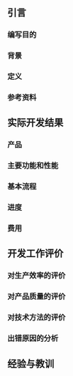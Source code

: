 <!-- 项目开发总结报告（GB8567——88） -->

## 引言

### 编写目的

<!-- 说明编写这份项目开发总结报告的目的，指出预期的阅读范围。 -->

### 背景

<!--
说明：
1. 本项目的名称和所开发出来的软件系统的名称；
1. 此软件的任务提出者、开发者、用户及安装此软件的计算中心。
-->

### 定义

<!-- 列出本文件中用到的专门术语的定义和外文首字母组词的原词组。 -->

### 参考资料

<!--
列出要用到的参考资料，如：
1. 本项目的已核准的计划任务书或合同、上级机关的批文；
1. 属于本项目的其他已发表的文件；
1. 本文件中各处所引用的文件、资料，包括所要用到的软件开发标准。列出这些文件的标题、文件编号、发表日期和出版单位，说明能够得到这些文件资料的来源。
-->

## 实际开发结果

### 产品

<!--
说明最终制成的产品，包括：
1. 程序系统中各个程序的名字，它们之间的层次关系，以千字节为单位的各个程序的程序量、存储媒体的形式和数量；
1. 程序系统共有哪几个版本，各自的版本号及它们之间的区别；
1. 每个文件的名称；
1. 所建立的每个数据库。 如果开发中制订过配置管理计划，要同这个计划相比较。
-->

### 主要功能和性能

<!-- 逐项列出本软件产品所实际具有的主要功能和性能，对照可行性研究报告、项目开发计划、功能需求说明书的有关内容，说明原定的开发目标是达到了、未完全达到、或超过了。 -->

### 基本流程

<!-- 用图给出本程序系统的实际的基本的处理流程。 -->

### 进度

<!-- 列出原定计划进度与实际进度的对比，明确说明，实际进度是提前了、还是延迟了，分析主要原因。 -->

### 费用

<!--
列出原定计划费用与实际支出费用的对比，包括：
1. 工时，以人月为单位，并按不同级别统计；
1. 计算机的使用时间，区别CPU时间及其他设备时间；
1. 物料消耗、出差费等其他支出。
-->

<!-- 明确说明，经费是超出了、还是节余了，分析其主要原因。 -->

## 开发工作评价

### 对生产效率的评价

<!--
给出实际生产效率，包括：
1. 程序的平均生产效率，即每人月生产的行数；
1. 文件的平均生产效率，即每人月生产的千字数；
-->

<!-- 并列出原订计划数作为对比。 -->

### 对产品质量的评价

<!-- 说明在测试中检查出来的程序编制中的错误发生率，即每干条指令（或语句）中的错误指令数（或语句数）。如果开发中制订过质量保证计划或配置管理计划，要同这些计划相比较。 -->

### 对技术方法的评价

<!-- 给出对在开发中所使用的技术、方法、工具、手段的评价。 -->

### 出错原因的分析

<!-- 给出对于开发中出现的错误的原因分析。 -->

## 经验与教训

<!-- 列出从这项开发工作中所得到的最主要的经验与教训及对今后的项目开发工作的建议。 -->